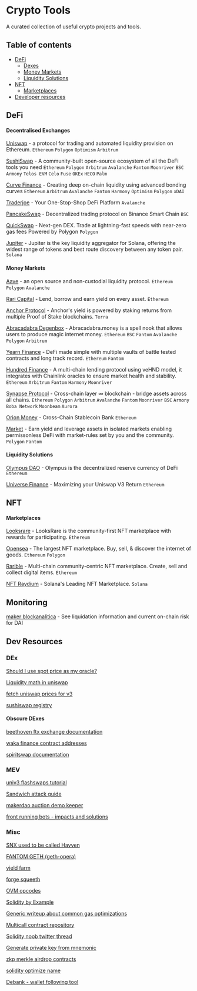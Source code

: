 
# Crypto Tools
A curated collection of useful crypto projects and tools.

## Table of contents
- [DeFi](#defi)
	- [Dexes](#decentralised-exchanges)
	- [Money Markets](#money-market)
	- [Liquidity Solutions](#liquidity-solutions)
- [NFT](#nft)
	- [Marketplaces](#marketplaces)
- [Developer resources](#dev-resources)

## DeFi

#### Decentralised Exchanges

[Uniswap](https://app.uniswap.org) - a protocol for trading and automated liquidity provision on Ethereum. `Ethereum` `Polygon` `Optimism` `Arbitrum`

[SushiSwap](https://app.sushi.com) - A community-built open-source ecosystem of all the DeFi tools you need `Ethereum` `Polygon` `Arbitrum` `Avalanche` `Fantom` `Moonriver` `BSC` `Armony` `Telos EVM` `Celo` `Fuse` `OKEx` `HECO` `Palm`

[Curve Finance](https://curve.fi) - Creating deep on-chain liquidity using advanced bonding curves `Ethereum` `Arbitrum` `Avalanche` `Fantom` `Harmony` `Optimism` `Polygon` `xDAI`

[Traderjoe](https://traderjoexyz.com) - Your One-Stop-Shop DeFi Platform `Avalanche`

[PancakeSwap](https://pancakeswap.finance) - Decentralized trading protocol on Binance Smart Chain `BSC`

[QuickSwap](https://quickswap.exchange) - Next-gen DEX. Trade at lightning-fast speeds with near-zero gas fees Powered by Polygon `Polygon`

[Jupiter](https://jup.ag) - Jupiter is the key liquidity aggregator for Solana, offering the widest range of tokens and best route discovery between any token pair. `Solana`

#### Money Markets

[Aave](https://aave.com) - an open source and non-custodial liquidity protocol. `Ethereum` `Polygon` `Avalanche`

[Rari Capital](https://app.rari.capital) - Lend, borrow and earn yield on every asset. `Ethereum`

[Anchor Protocol](https://app.anchorprotocol.com/) - Anchor's yield is powered by staking returns from multiple Proof of Stake blockchains. `Terra`

[Abracadabra Degenbox](https://abracadabra.money/) - Abracadabra.money is a spell nook that allows users to produce magic internet money. `Ethereum` `BSC` `Fantom` `Avalanche` `Polygon` `Arbitrum`

[Yearn Finance](https://yearn.finance/#/vaults) - DeFi made simple with multiple vaults of battle tested contracts and long track record. `Ethereum` `Fantom`

[Hundred Finance](https://hundred.finance) - A multi-chain lending protocol using veHND model, it integrates with Chainlink oracles to ensure market health and stability. `Ethereum` `Arbitrum` `Fantom` `Harmony` `Moonriver`

[Synapse Protocol](https://synapseprotocol.com) - Cross-chain layer ∞ blockchain - bridge assets across all chains. `Ethereum` `Polygon` `Arbitrum` `Avalanche` `Fantom` `Moonriver` `BSC` `Armony` `Boba Network` `Moonbeam` `Aurora`  

[Orion Money](https://orion.money) - Cross-Chain Stablecoin Bank `Ethereum`

[Market](https://market.xyz) - Earn yield and leverage assets in isolated markets enabling permissonless DeFi with market-rules set by you and the community. `Polygon` `Fantom`

#### Liquidity Solutions

[Olympus DAO](https://olympusdao.finance/pro) - Olympus is the decentralized reserve currency of DeFi `Ethereum`

[Universe Finance](https://universe.finance) - Maximizing your Uniswap V3 Return `Ethereum`

## NFT

#### Marketplaces

[Looksrare](https://looksrare.org) - LooksRare is the community-first NFT marketplace with rewards for participating. `Ethereum`

[Opensea](https://opensea.io) - The largest NFT marketplace. Buy, sell, & discover the internet of goods. `Ethereum` `Polygon`

[Rarible](https://rarible.com) - Multi-chain community-centric NFT marketplace. Create, sell and collect digital items. `Ethereum`

[NFT Raydium](https://nft.raydium.io) - Solana's Leading NFT Marketplace. `Solana`

## Monitoring

[maker blockanalitica](https://maker.blockanalitica.com/) - See liquidation information and current on-chain risk for DAI

## Dev Resources

### DEx
[Should I use spot price as my oracle?](https://shouldiusespotpriceasmyoracle.com/)

[Liquidity math in uniswap](https://atiselsts.github.io/pdfs/uniswap-v3-liquidity-math.pdf)

[fetch uniswap prices for v3](https://docs.uniswap.org/sdk/guides/fetching-prices)

[sushiswap registry](https://hackmd.io/@kSCbGhceTL2d5BmUdh7pwg/HyRNTO_fO#Sushiswap-Registry)

#### Obscure DExes
[beethoven ftx exchange documentation](https://docs.beethovenx.io/developers/deployments)

[waka finance contract addresses](https://waka-finance-2.gitbook.io/waka-finance/documentation/contracts)

[spiritswap documentation](https://layer3.gitbook.io/spirit-swap/)

### MEV

[univ3 flashswaps tutorial](https://medium.com/coinmonks/tutorial-of-flash-swaps-of-uniswap-v3-73c0c846b822)

[Sandwich attack guide](https://github.com/sempakilang/sandwich-attack)

[makerdao auction demo keeper](https://github.com/makerdao/auction-demo-keeper)

[front running bots - impacts and solutions](https://chubk.com/what-is-front-running-bot-crypto-impacts-and-solutions/)

### Misc

[SNX used to be called Havven](https://blog.coingecko.com/import-coingecko-cryptocurrency-data-into-google-sheets/)

[FANTOM GETH (geth-opera)](https://github.com/Fantom-foundation/go-opera)

[yield farm](https://twitter.com/route2fi/status/1484561521204154375?s=21)

[forge squeeth](https://github.com/wilsoncusack/forge-squeeth)

[OVM opcodes](https://www.evm.codes/)

[Solidity by Example](https://solidity-by-example.org/)

[Generic writeup about common gas optimizations](https://gist.github.com/hrkrshnn/ee8fabd532058307229d65dcd5836ddc)

[Multicall contract repository](https://github.com/joshstevens19/ethereum-multicall#readme)

[Solidity noob twitter thread](https://twitter.com/The3D_/status/1485308693935763458)

[Generate private key from mnemonic](https://www.npmjs.com/package/mnemonic-to-private-key)

[zkp merkle airdrop contracts](https://github.com/a16z/zkp-merkle-airdrop-contracts)

[solidity optimize name](https://emn178.github.io/solidity-optimize-name/)

[Debank - wallet following tool](https://debank.com/)
